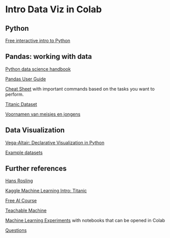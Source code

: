 # Intro Data Viz in Colab

## Python

[Free interactive intro to Python](https://www.learnpython.org)

## Pandas: working with data

[Python data science handbook](https://jakevdp.github.io/PythonDataScienceHandbook/)

[Pandas User Guide](https://pandas.pydata.org/docs/user_guide/index.html#user-guide)

[Cheat Sheet](https://pandas.pydata.org/Pandas_Cheat_Sheet.pdf) with important commands based on the tasks you want to perform.

[Titanic Dataset](https://www.kaggle.com/datasets/heptapod/titanic)

[Voornamen van meisjes en jongens](https://statbel.fgov.be/nl/themas/bevolking/namen-en-voornamen/voornamen-van-meisjes-en-jongens)

## Data Visualization

[Vega-Altair: Declarative Visualization in Python](https://altair-viz.github.io)

[Example datasets](https://github.com/vega/vega-datasets/blob/next/SOURCES.md)


## Further references

[Hans Rosling](https://www.youtube.com/watch?v=jbkSRLYSojo)

[Kaggle Machine Learning Intro: Titanic](https://www.kaggle.com/c/titanic)

[Free AI Course](https://course.fast.ai)

[Teachable Machine](https://teachablemachine.withgoogle.com/)

[Machine Learning Experiments](https://trekhleb.dev/machine-learning-experiments/#/) with notebooks that can be opened in Colab

[Questions](https://docs.google.com/document/d/1-D2As4F8QCgGzxhGPuQxZT5niqU5liceXH72aVd5ieA/edit?usp=sharing)

